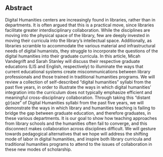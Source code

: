 Abstract
----------

Digital Humanities centers are increasingly found in libraries, rather than in departments. It is often argued that this is a practical move, since libraries facilitate greater interdisciplinary collaboration. While the disciplines are moving into the physical space of the library, few are deeply invested in moving their curricula into the library’s intellectual space. Additionally, as libraries scramble to accommodate the various material and infrastructural needs of digital humanists, they struggle to incorporate the questions of the digital humanities into their graduate curricula. In this article, Micah Vandegrift and Sarah Stanley will discuss their respective graduate educations (LIS and English, respectively) to illuminate the ways that current educational systems create miscommunications between library professionals and those trained in traditional humanities programs. We will review a collection of self-described “digital humanities” syllabi from the past five years, in order to illustrate the ways in which digital humanities’ integration into the curriculum does not typically emphasize efficient and meaningful cross-disciplinary collaboration. Through taking this “distant g(r)aze” of Digital Humanities syllabi from the past five years, we will demonstrate the ways in which library and humanities teaching is failing to bridge the gap between graduate education, and therefore graduates, in these various departments. It is our goal to show how teaching approaches from library schools and the humanities often fail to converge, and this disconnect makes collaboration across disciplines difficult. We will gesture towards pedagogical alternatives that we hope will address the shifting mode of labor in digital humanities, and inspire both library curricula and traditional humanities programs to attend to the issues of collaboration in these new modes of scholarship.
